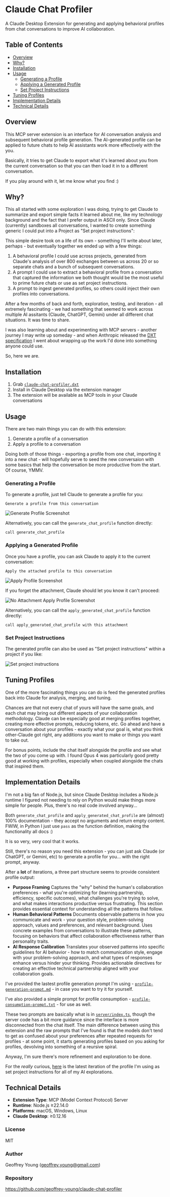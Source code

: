 # Claude Chat Profiler

A Claude Desktop Extension for generating and applying behavioral profiles from chat conversations to improve AI collaboration.

## Table of Contents

- [Overview](#overview)
- [Why?](#why)
- [Installation](#installation)
- [Usage](#usage)
  - [Generating a Profile](#generating-a-profile)
  - [Applying a Generated Profile](#applying-a-generated-profile)
  - [Set Project Instructions](#set-project-instructions)
- [Tuning Profiles](#tuning-profiles)
- [Implementation Details](#implementation-details)
- [Technical Details](#technical-details)

## Overview

This MCP server extension is an interface for AI conversation analysis and subsequent behavioral profile generation. The AI-generated profile can be applied to future chats to help AI assistants work more effectively with the you.

Basically, it tries to get Claude to export what it's learned about you from the current conversation so that you can then load it in to a different conversation.

If you play around with it, let me know what you find :)

## Why?

This all started with some exploration I was doing, trying to get Claude to summarize and export simple facts it learned about me, like my technology background and the fact that I prefer output in ASCII only.  Since Claude (currently) sandboxes all conversations, I wanted to create something generic I could put into a Project as "Set project instructions":

This simple desire took on a life of its own - something I'll write about later, perhaps - but eventually together we ended up with a few things:
1. A behavioral profile I could use across projects, generated from Claude's analysis of over 800 exchanges between us across 20 or so separate chats and a bunch of subsequent conversations.
2. A prompt I could use to extract a behavioral profile from a conversation that captured the information we both thought would be the most useful to prime future chats or use as set project instructions.
3. A prompt to ingest generated profiles, so others could inject their own profiles into conversations.

After a few months of back and forth, exploration, testing, and iteration - all extremely fascinating - we had something that seemed to work across multiple AI assitants (Claude, ChatGPT, Gemini) under all different chat situations.  It was time to share.

I was also learning about and experimenting with MCP servers - another journey I may write up someday - and when Anthropic released the [DXT specification](https://github.com/anthropics/dxt) I went about wrapping up the work I'd done into something anyone could use.

So, here we are.

## Installation

1. Grab [`claude-chat-profiler.dxt`](https://github.com/geoffrey-young/claude-chat-profiler/blob/main/claude-chat-profiler.dxt)
2. Install in Claude Desktop via the extension manager
3. The extension will be available as MCP tools in your Claude conversations

## Usage

There are two main things you can do with this extension:

1. Generate a profile of a conversation
2. Apply a profile to a conversation

Doing both of those things - exporting a profile from one chat, importing it into a new chat - will hopefully serve to seed the new conversaion with some basics that help the conversation be more productive from the start.  Of course, YMMV.

### Generating a Profile

To generate a profile, just tell Claude to generate a profile for you:

```shell
Generate a profile from this conversation
```

![Generate Profile Screenshot](assets/screenshot-generate-50p.png)
  
Alternatively, you can call the `generate_chat_profile` function directly:

```shell
call generate_chat_profile
```

### Applying a Generated Profile

Once you have a profile, you can ask Claude to apply it to the current conversation:

```
Apply the attached profile to this conversation
```

![Apply Profile Screenshot](assets/screenshot-apply-50p.png)

If you forget the attachment, Claude should let you know it can't proceed:

![No Attachment Apply Profile Screenshot](assets/screenshot-apply-with-no-attachment-50p.png)

Alternatively, you can call the `apply_generated_chat_profile` function directly:

```shell
call apply_generated_chat_profile with this attachment
```

### Set Project Instructions

The generated profile can also be used as "Set project instructions" within a project if you like:

![Set project instructions](assets/screenshot-set-project-instructions-50p.png)


## Tuning Profiles

One of the more fascinating things you can do is feed the generated profiles back into Claude for analysis, merging, and tuning.

Chances are that not every chat of yours will have the same goals, and each chat may bring out different aspects of your collaboration methodology.  Claude can be especially good at merging profiles together, creating more effective prompts, reducing tokens, etc.  Go ahead and have a conversation about your profiles - exactly what your goal is, what you think other-Claude got right, any additions you want to make or things you want to take out. 

For bonus points, include the chat itself alongside the profile and see what the two of you come up with.  I found Opus 4 was particularly good pretty good at working with profiles, especially when coupled alongside the chats that inspired them.

## Implementation Details

I'm not a big fan of Node.js, but since Claude Desktop includes a Node.js runtime I figured not needing to rely on Python would make things more simple for people.  Plus, there's no real code involved anyway...

Both `generate_chat_profile` and `apply_generated_chat_profile` are (almost) 100% documentation - they accept no arguments and return empty content.  FWIW, in Python I just use `pass` as the function definition, making the functionality all docs :) 

It is so very, very cool that it works.

Still, there's no reason you need this extension - you can just ask Claude (or ChatGPT, or Gemini, etc) to generate a profile for you... with the right prompt, anyway.

After a **lot** of iterations, a three part structure seems to provide consistent profile output:

- **Purpose Framing** Captures the "why" behind the human's collaboration preferences - what you're optimizing for (learning partnership, efficiency, specific outcomes), what challenges you're trying to solve, and what makes interactions productive versus frustrating. This section provides essential context for understanding all the patterns that follow.
- **Human Behavioral Patterns** Documents observable patterns in how you communicate and work - your question style, problem-solving approach, values and preferences, and relevant background. Uses concrete examples from conversations to illustrate these patterns, focusing on behaviors that affect collaboration effectiveness rather than personality traits.
- **AI Response Calibration** Translates your observed patterns into specific guidelines for AI behavior - how to match communication style, engage with your  problem-solving approach, and what types of responses enhance versus hinder your thinking. Provides actionable directives for creating an effective technical partnership aligned with your collaboration goals.

I've provided the lastest profile generation prompt I'm using - [`profile-generation-prompt.md`](assets/profile-generation-prompt.md) - in case you want to try it for yourself.

I've also provided a simple prompt for profile consumption - [`profile-consumption-prompt.txt`](assets/profile-consumption-prompt.txt) - for use as well.

These two prompts are basically what is in [`server/index.ts`](server/index.ts), though the server code has a bit more guidance since the interface is more disconnected from the chat itself.  The main difference between using this extension and the raw prompts that I've found is that the models don't tend to get as confused about your preferences after repeated requests for profiles - at some point, it starts generating profiles based on you asking for profiles, devolving into something of a reursive spiral.

Anyway, I'm sure there's more refinement and exploration to be done.

For the *really* curious, [here](assets/geoffs-set_project_instructions.md) is the latest iteration of the profile I'm using as set project instructions for all of my AI explorations.

## Technical Details

- **Extension Type**: MCP (Model Context Protocol) Server
- **Runtime**: Node.js ≥22.14.0
- **Platforms**: macOS, Windows, Linux
- **Claude Desktop**: ≥0.12.16

### License

MIT

### Author

Geoffrey Young (geoffrey.young@gmail.com)

### Repository

https://github.com/geoffrey-young/claude-chat-profiler
